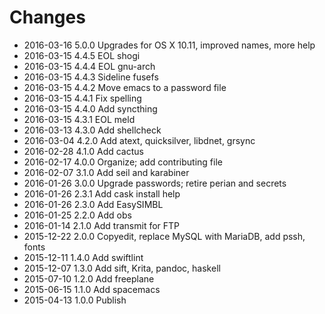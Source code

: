 # Changes

* 2016-03-16 5.0.0 Upgrades for OS X 10.11, improved names, more help
* 2016-03-15 4.4.5 EOL shogi
* 2016-03-15 4.4.4 EOL gnu-arch
* 2016-03-15 4.4.3 Sideline fusefs
* 2016-03-15 4.4.2 Move emacs to a password file
* 2016-03-15 4.4.1 Fix spelling
* 2016-03-15 4.4.0 Add syncthing
* 2016-03-15 4.3.1 EOL meld
* 2016-03-13 4.3.0 Add shellcheck
* 2016-03-04 4.2.0 Add atext, quicksilver, libdnet, grsync
* 2016-02-28 4.1.0 Add cactus
* 2016-02-17 4.0.0 Organize; add contributing file
* 2016-02-07 3.1.0 Add seil and karabiner
* 2016-01-26 3.0.0 Upgrade passwords; retire perian and secrets
* 2016-01-26 2.3.1 Add cask install help
* 2016-01-26 2.3.0 Add EasySIMBL
* 2016-01-25 2.2.0 Add obs
* 2016-01-14 2.1.0 Add transmit for FTP
* 2015-12-22 2.0.0 Copyedit, replace MySQL with MariaDB, add pssh, fonts
* 2015-12-11 1.4.0 Add swiftlint
* 2015-12-07 1.3.0 Add sift, Krita, pandoc, haskell
* 2015-07-10 1.2.0 Add freeplane
* 2015-06-15 1.1.0 Add spacemacs
* 2015-04-13 1.0.0 Publish

